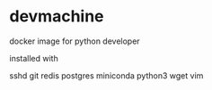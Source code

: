 # devmachine
docker image for python developer

installed with

sshd
git
redis
postgres
miniconda
python3
wget 
vim
